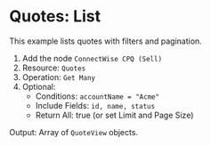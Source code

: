 # Quotes: List

This example lists quotes with filters and pagination.

1. Add the node `ConnectWise CPQ (Sell)`
2. Resource: `Quotes`
3. Operation: `Get Many`
4. Optional:
   - Conditions: `accountName = "Acme"`
   - Include Fields: `id, name, status`
   - Return All: true (or set Limit and Page Size)

Output: Array of `QuoteView` objects.


